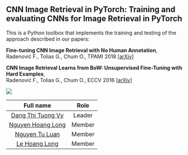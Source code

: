 ## CNN Image Retrieval in PyTorch: Training and evaluating CNNs for Image Retrieval in PyTorch

This is a Python toolbox that implements the training and testing of the approach described in our papers:


**Fine-tuning CNN Image Retrieval with No Human Annotation**,  
Radenović F., Tolias G., Chum O., 
TPAMI 2018 [[arXiv](https://arxiv.org/abs/1711.02512)]

**CNN Image Retrieval Learns from BoW: Unsupervised Fine-Tuning with Hard Examples**,  
Radenović F., Tolias G., Chum O., 
ECCV 2016 [[arXiv](http://arxiv.org/abs/1604.02426)]


<img src="http://cmp.felk.cvut.cz/cnnimageretrieval/img/cnnimageretrieval_network_medium.png" width=\textwidth/>

<div align='left'>
  
|Full name|Role|
|:--:|:--:|
| [Dang Thi Tuong Vy](https://github.com/ngctnnnn) | Leader |
| [Nguyen Hoang Long](https://github.com/vokhanhan25) | Member |
| [Nguyen Tu Luan](https://github.com/BTrDung) | Member |
| [Le Hoang Long]([https://github.com/BTrDung](https://github.com/long0901?fbclid=IwAR2_jfHkix5KslQdZzpnNm3jSyrYxvnsSgW6-NY-z5rtbnKzfz2JoMW1cFg)) | Member |
  
</div>
